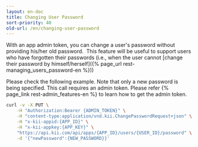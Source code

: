 ```yaml
---
layout: en-doc
title: Changing User Password
sort-priority: 40
old-url: /en/changing-user-password
---
```

 With an app admin token, you can change a user's password without providing his/her old password. &nbsp;This feature will be useful to support users who have forgotten their passwords (i.e., when the user cannot [change their password by himself/herself]({% page_url rest-managing_users_password-en %}))

Please check the following example.  Note that only a new password is being specified.  This call requires an admin token.  Please refer {% page_link rest-admin_features-en %} to learn how to get the admin token.

```sh
curl -v -X PUT \
    -H "Authorization:Bearer {ADMIN_TOKEN}" \
    -H "content-type:application/vnd.kii.ChangePasswordRequest+json" \
    -H "x-kii-appid:{APP_ID}" \
    -H "x-kii-appkey:{APP_KEY}" \
    "https://api.kii.com/api/apps/{APP_ID}/users/{USER_ID}/password" \
    -d '{"newPassword":{NEW_PASSWORD}}'
```
